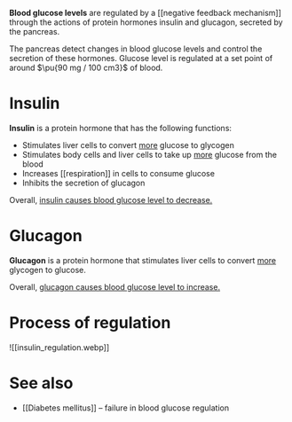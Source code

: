**Blood glucose levels** are regulated by a [[negative feedback mechanism]] through the actions of protein hormones insulin and glucagon, secreted by the <span class="hi-blue">pancreas</u>.

The pancreas detect changes in blood glucose levels and control the secretion of these hormones. Glucose level is regulated at a <span class="hi-blue">set point</span> of around $\pu{90 mg / 100 cm3}$ of blood.

# Insulin
**Insulin** is a protein hormone that has the following functions:
- Stimulates <span class="hi-blue">liver cells</span> to <span class="hi-green">convert <u>more</u> glucose to glycogen</span>
- Stimulates <span class="hi-blue">body cells and liver cells</span> to <span class="hi-green">take up <u>more</u> glucose from the blood</span>
- Increases [[respiration]] in cells to <span class="hi-green">consume glucose</span>
- <span class="hi-green">Inhibits the secretion of glucagon</span>

Overall, <u>insulin causes blood glucose level to decrease.</u>

# Glucagon
**Glucagon** is a protein hormone that stimulates <span class="hi-blue">liver cells</span> to <span class="hi-green">convert <u>more</u> glycogen to glucose</span>.

Overall, <u>glucagon causes blood glucose level to increase.</u>

# Process of regulation
![[insulin_regulation.webp]]

# See also
- [[Diabetes mellitus]] – failure in blood glucose regulation

